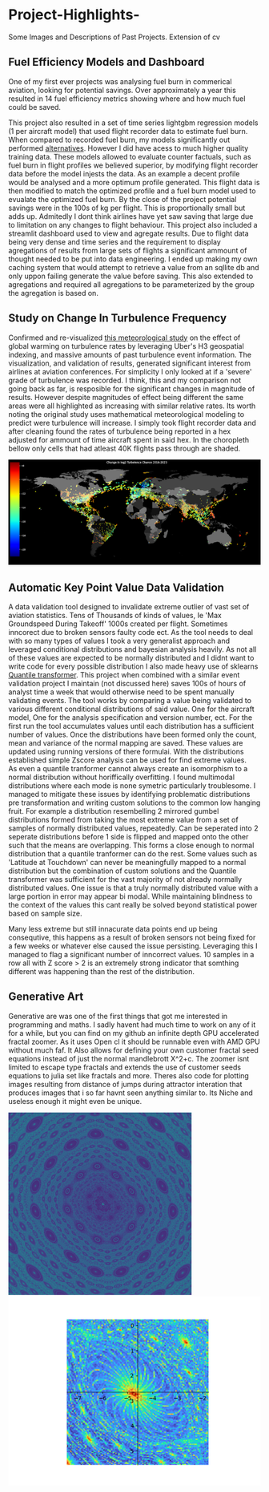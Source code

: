 # Project-Highlights-
Some Images and Descriptions of Past Projects. Extension of cv

## Fuel Efficiency Models and Dashboard

One of my first ever projects was analysing fuel burn in commerical aviation, looking for potential savings. Over approximately a year this resulted in 14 fuel efficiency metrics showing where and how much fuel could be saved.

This project also resulted in a set of time series lightgbm regression models (1 per aircraft model) that used flight recorder data to estimate fuel burn. When compared to recorded fuel burn, my models significantly out performed [alternatives](https://openap.dev/fuel_emission.html). However I did have acess to much higher quality training data. These models allowed to evaluate counter factuals, such as fuel burn in flight profiles we believed superior, by modifying flight recorder data before the model injests the data. As an example a decent profile would be analysed and a more optimum profile generated. This flight data is then modified to match the optimized profile and a fuel burn model used to evualate the optimized fuel burn.
By the close of the project potential savings were in the 100s of kg per flight. This is proportionally small but adds up. Admitedly I dont think airlines have yet saw saving that large due to limitation on any changes to flight behaviour.
This project also included a streamlit dashboard used to view and agregate results.
Due to flight data being very dense and time series and the requirement to display agregations of results from large sets of flights a significant ammount of thought needed to be put into data engineering. I ended up making my own caching system that would attempt to retrieve a value from an sqllite db and only uppon failing generate the value before saving. This also extended to agregations and required all agregations to be parameterized by the group the agregation is based on.

## Study on Change In Turbulence Frequency 

Confirmed and re-visualized [this meteorological study](https://agupubs.onlinelibrary.wiley.com/doi/10.1029/2023GL103814) on the effect of global warming on turbulence rates by leveraging Uber's H3 geospatial indexing, and massive amounts of past turbulence event information. The visualization, and validation of results, generated significant interest from airlines at aviation conferences.
For simplicity I only looked at if a 'severe' grade of turbulence was recorded. I think, this and my comparison not going back as far, is resposible for the significant changes in magnitude of results. However despite magnitudes of effect being different the same areas were all highlighted as increasing with similar relative rates. Its worth noting the original study uses mathematical meteorological modeling to predict were turbulence will increase. I simply took flight recorder data and after cleaning found the rates of turbulence being reported in a hex adjusted for ammount of time aircraft spent in said hex.  In the choropleth bellow only cells that had atleast 40K flights pass through are shaded.

<img src="https://github.com/11Kclarke/Project-Highlights-/blob/main/turbulence.png" alt="Visualization of Local Turbulence Changes"/>

## Automatic Key Point Value Data Validation 

A data validation tool designed to invalidate extreme outlier of vast set of aviation statistics. Tens of Thousands of kinds of values, Ie 'Max Groundspeed During Takeoff' 1000s created per flight. Sometimes inncorect due to broken sensors faulty code ect. 
As the tool needs to deal with so many types of values I took a very generalist approach and leveraged conditional distributions and bayesian analysis heavily. As not all of these values are expected to be normally distributed and I didnt want to write code for every possible distribution I also made heavy use of sklearns [Quantile transformer](https://scikit-learn.org/stable/auto_examples/preprocessing/plot_map_data_to_normal.html).
This project when combined with a similar event validation project I maintain (not discussed here) saves 100s of hours of analyst time a week that would otherwise need to be spent manually validating events.
The tool works by comparing a value being validated to various different conditional distributions of said value. One for the aircraft model, One for the analysis specification and version number, ect. For the first run the tool accumulates values until each distribution has a sufficient number of values. Once the distributions have been formed only the count, mean and variance of the normal mapping are saved. These values are updated using running versions of there formulai. With the distributions established simple Zscore analysis can be used for find extreme values.   
As even a quantile tranformer cannot always create an isomorphism to a normal distribution without horiffically overfitting. I found multimodal distributions where each mode is none symetric particularly troublesome. I managed to mitigate these issues by identifying problematic distributions pre transformation and writing custom solutions to the common low hanging fruit. For example a distribution resembelling 2 mirrored gumbel distributions formed from taking the most extreme value from a set of samples of normally distributed values, repeatedly. Can be seperated into 2 seperate distributions before 1 side is flipped and mapped onto the other such that the means are overlapping. This forms a close enough to normal distribution that a quantile tranformer can do the rest.  Some values such as 'Latitude at Touchdown' can never be meaningfully mapped to a normal distribution but the combination of custom solutions and the Quantile transformer was sufficient for the vast majority of not already normally distributed values. 
One issue is that a truly normally distributed value with a large portion in error may appear bi modal. While maintaining blindness to the context of the values this cant really be solved beyond statistical power based on sample size.

Many less extreme but still innacurate data points end up being consequtive, this happens as a result of broken sensors not being fixed for a few weeks or whatever else caused the issue persisting. Leveraging this I managed to flag a significant number of inncorrect values. 10 samples in a row all with Z score > 2 is an extremely strong indicator that somthing different was happening than the rest of the distribution.

## Generative Art

Generative are was one of the first things that got me interested in programming and maths. I sadly havent had much time to work on any of it for a while, but you can find on my github an infinite depth GPU accelerated fractal zoomer. As it uses Open cl it should be runnable even with AMD GPU without much faf. It Also allows for defining your own customer fractal seed equations instead of just the normal mandlebrott X^2+c. The zoomer isnt limited to escape type fractals and extends the use of customer seeds equations to julia set like fractals and more.
Theres also code for plotting images resulting from distance of jumps during attractor interation that produces images that i so far havnt seen anything similar to. Its Niche and useless enough it might even be unique.

<img src="https://github.com/11Kclarke/Project-Highlights-/blob/main/unknown.png" alt="Example Attractor Art"/>
<img src="https://github.com/11Kclarke/Project-Highlights-/blob/main/hoppalong-range-xy-are-x0y0-80-80%20zoomed%20spiral.png" alt="Inner Structure of Bulbs"/>
